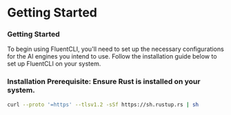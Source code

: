 # Getting Started

### Getting Started

To begin using FluentCLI, you'll need to set up the necessary configurations for the AI engines you intend to use. Follow the installation guide below to set up FluentCLI on your system.

### Installation **Prerequisite: Ensure Rust is installed on your system.**&#x20;

```bash
curl --proto '=https' --tlsv1.2 -sSf https://sh.rustup.rs | sh
```
